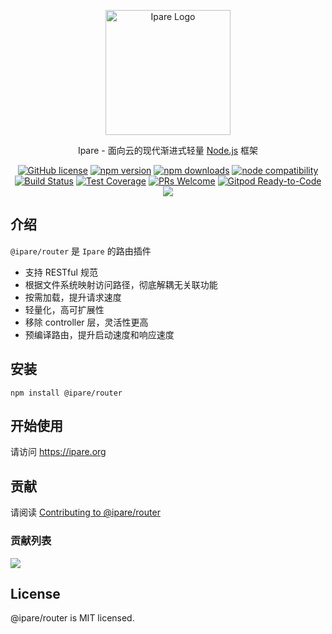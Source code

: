 <p align="center">
  <a href="https://ipare.org/" target="blank"><img src="https://ipare.org/images/logo.png" alt="Ipare Logo" width="200"/></a>
</p>

<p align="center">Ipare - 面向云的现代渐进式轻量 <a href="http://nodejs.org" target="_blank">Node.js</a> 框架</p>
<p align="center">
    <a href="https://github.com/ipare/router/blob/main/LICENSE" target="_blank"><img src="https://img.shields.io/badge/license-MIT-blue.svg" alt="GitHub license" /></a>
    <a href=""><img src="https://img.shields.io/npm/v/@ipare/router.svg" alt="npm version"></a>
    <a href=""><img src="https://badgen.net/npm/dt/@ipare/router" alt="npm downloads"></a>
    <a href="https://nodejs.org/en/about/releases/"><img src="https://img.shields.io/node/v/vite.svg" alt="node compatibility"></a>
    <a href="#"><img src="https://github.com/ipare/router/actions/workflows/test.yml/badge.svg?branch=main" alt="Build Status"></a>
    <a href="https://codecov.io/gh/ipare/router/branch/main"><img src="https://img.shields.io/codecov/c/github/ipare/router/main.svg" alt="Test Coverage"></a>
    <a href="https://github.com/ipare/router/pulls"><img src="https://img.shields.io/badge/PRs-welcome-brightgreen.svg" alt="PRs Welcome"></a>
    <a href="https://gitpod.io/#https://github.com/ipare/router"><img src="https://img.shields.io/badge/Gitpod-Ready--to--Code-blue?logo=gitpod" alt="Gitpod Ready-to-Code"></a>
    <a href="https://paypal.me/ihalwang" target="_blank"><img src="https://img.shields.io/badge/Donate-PayPal-ff3f59.svg"/></a>
</p>

## 介绍

`@ipare/router` 是 `Ipare` 的路由插件

- 支持 RESTful 规范
- 根据文件系统映射访问路径，彻底解耦无关联功能
- 按需加载，提升请求速度
- 轻量化，高可扩展性
- 移除 controller 层，灵活性更高
- 预编译路由，提升启动速度和响应速度

## 安装

```
npm install @ipare/router
```

## 开始使用

请访问 <https://ipare.org>

## 贡献

请阅读 [Contributing to @ipare/router](https://github.com/ipare/router/blob/main/CONTRIBUTING.md)

### 贡献列表

<a href="https://github.com/ipare/router/graphs/contributors">
  <img src="https://contrib.rocks/image?repo=ipare/router" />
</a>

## License

@ipare/router is MIT licensed.
